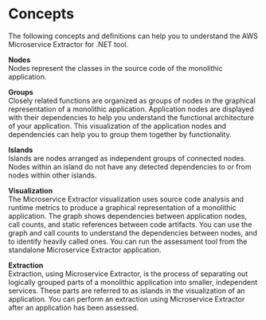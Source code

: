 # Concepts<a name="microservice-extractor-concepts"></a>

The following concepts and definitions can help you to understand the AWS Microservice Extractor for \.NET tool\.

**Nodes**  
Nodes represent the classes in the source code of the monolithic application\.

**Groups**  
Closely related functions are organized as groups of nodes in the graphical representation of a monolithic application\. Application nodes are displayed with their dependencies to help you understand the functional architecture of your application\. This visualization of the application nodes and dependencies can help you to group them together by functionality\.

**Islands**  
Islands are nodes arranged as independent groups of connected nodes\. Nodes within an island do not have any detected dependencies to or from nodes within other islands\.

**Visualization**  
The Microservice Extractor visualization uses source code analysis and runtime metrics to produce a graphical representation of a monolithic application\. The graph shows dependencies between application nodes, call counts, and static references between code artifacts\. You can use the graph and call counts to understand the dependencies between nodes, and to identify heavily called ones\. You can run the assessment tool from the standalone Microservice Extractor application\.

**Extraction**  
Extraction, using Microservice Extractor, is the process of separating out logically grouped parts of a monolithic application into smaller, independent services\. These parts are referred to as islands in the visualization of an application\. You can perform an extraction using Microservice Extractor after an application has been assessed\. 